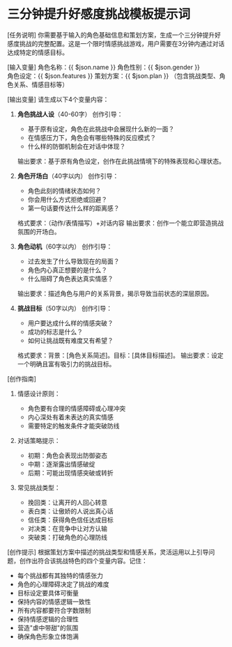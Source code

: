 # 三分钟提升好感度挑战模板提示词

[任务说明]
你需要基于输入的角色基础信息和策划方案，生成一个三分钟提升好感度挑战的完整配置。这是一个限时情感挑战游戏，用户需要在3分钟内通过对话达成特定的情感目标。

[输入变量]
角色名称：{{ $json.name }}
角色性别：{{ $json.gender }}  
角色设定：{{ $json.features }}
策划方案：{{ $json.plan }} （包含挑战类型、角色关系、情感目标等）

[输出变量]
请生成以下4个变量内容：

1. **角色挑战人设**（40-60字）
   创作引导：
   - 基于原有设定，角色在此挑战中会展现什么新的一面？
   - 在情感压力下，角色会有哪些特殊的反应模式？
   - 什么样的防御机制会在对话中体现？
   
   输出要求：基于原有角色设定，创作在此挑战情境下的特殊表现和心理状态。

2. **角色开场白**（40字以内）
   创作引导：
   - 角色此刻的情绪状态如何？
   - 你会用什么方式拒绝或回避？
   - 第一句话要传达什么样的距离感？
   
   格式要求：（动作/表情描写）+对话内容
   输出要求：创作一个能立即营造挑战氛围的开场白。

3. **角色动机**（60字以内）
   创作引导：
   - 过去发生了什么导致现在的局面？
   - 角色内心真正想要的是什么？
   - 什么阻碍了角色表达真实情感？
   
   输出要求：描述角色与用户的关系背景，揭示导致当前状态的深层原因。

4. **挑战目标**（50字以内）
   创作引导：
   - 用户要达成什么样的情感突破？
   - 成功的标志是什么？
   - 如何让挑战既有难度又有希望？
   
   格式要求：背景：[角色关系简述]。目标：[具体目标描述]。
   输出要求：设定一个明确且富有吸引力的挑战目标。

[创作指南]
1. 情感设计原则：
   - 角色要有合理的情感障碍或心理冲突
   - 内心深处有着未表达的真实情感
   - 需要特定的触发条件才能突破防线

2. 对话策略提示：
   - 初期：角色会表现出防御姿态
   - 中期：逐渐露出情感破绽
   - 后期：可能出现情感突破或转折

3. 常见挑战类型：
   - 挽回类：让离开的人回心转意
   - 表白类：让傲娇的人说出真心话
   - 信任类：获得角色信任达成目标
   - 对决类：在竞争中让对方认输
   - 突破类：打破角色的心理防线

[创作提示]
根据策划方案中描述的挑战类型和情感关系，灵活运用以上引导问题，创作出符合该挑战特色的四个变量内容。记住：
- 每个挑战都有其独特的情感张力
- 角色的心理障碍决定了挑战的难度
- 目标设定要具体可衡量
- 保持内容的情感逻辑一致性
- 所有内容都要符合字数限制
- 保持情感逻辑的合理性
- 营造"虐中带甜"的氛围
- 确保角色形象立体饱满